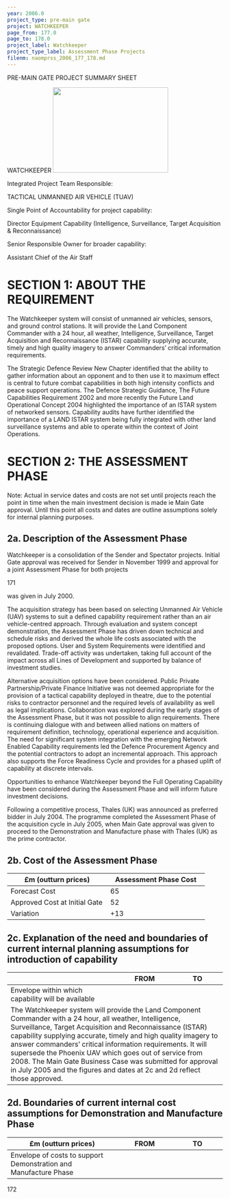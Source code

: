 ```yaml
---
year: 2006.0
project_type: pre-main gate
project: WATCHKEEPER
page_from: 177.0
page_to: 178.0
project_label: Watchkeeper
project_type_label: Assessment Phase Projects
filenm: naomprss_2006_177_178.md
---
```

PRE-MAIN GATE PROJECT SUMMARY SHEET

WATCHKEEPER <img src="./data-raw/gfm-out/images/naomprss_2006_177_178./media/image1.png"
style="width:2.79667in;height:2.07333in" />

Integrated Project Team Responsible:

TACTICAL UNMANNED AIR VEHICLE (TUAV)

Single Point of Accountability for project capability:

Director Equipment Capability (Intelligence, Surveillance, Target Acquisition & Reconnaissance)

Senior Responsible Owner for broader capability:

Assistant Chief of the Air Staff

# SECTION 1: ABOUT THE REQUIREMENT

The Watchkeeper system will consist of unmanned air vehicles, sensors, and ground control stations. It will provide the Land Component Commander with a 24 hour, all weather, Intelligence, Surveillance, Target Acquisition and Reconnaissance (ISTAR) capability supplying accurate, timely and high quality imagery to answer Commanders’ critical information requirements.

The Strategic Defence Review New Chapter identified that the ability to gather information about an opponent and to then use it to maximum effect is central to future combat capabilities in both high intensity conflicts and peace support operations. The Defence Strategic Guidance, The Future Capabilities Requirement 2002 and more recently the Future Land Operational Concept 2004 highlighted the importance of an ISTAR system of networked sensors. Capability audits have further identified the importance of a LAND ISTAR system being fully integrated with other land surveillance systems and able to operate within the context of Joint Operations.

# SECTION 2: THE ASSESSMENT PHASE

Note: Actual in service dates and costs are not set until projects reach the point in time when the main investment decision is made ie Main Gate approval. Until this point all costs and dates are outline assumptions solely for internal planning purposes.

## 2a. Description of the Assessment Phase

Watchkeeper is a consolidation of the Sender and Spectator projects. Initial Gate approval was received for Sender in November 1999 and approval for a joint Assessment Phase for both projects

171

was given in July 2000.

The acquisition strategy has been based on selecting Unmanned Air Vehicle (UAV) systems to suit a defined capability requirement rather than an air vehicle-centred approach. Through evaluation and system concept demonstration, the Assessment Phase has driven down technical and schedule risks and derived the whole life costs associated with the proposed options. User and System Requirements were identified and revalidated. Trade-off activity was undertaken, taking full account of the impact across all Lines of Development and supported by balance of investment studies.

Alternative acquisition options have been considered. Public Private Partnership/Private Finance Initiative was not deemed appropriate for the provision of a tactical capability deployed in theatre, due to the potential risks to contractor personnel and the required levels of availability as well as legal implications. Collaboration was explored during the early stages of the Assessment Phase, but it was not possible to align requirements. There is continuing dialogue with and between allied nations on matters of requirement definition, technology, operational experience and acquisition. The need for significant system integration with the emerging Network Enabled Capability requirements led the Defence Procurement Agency and the potential contractors to adopt an incremental approach. This approach also supports the Force Readiness Cycle and provides for a phased uplift of capability at discrete intervals.

Opportunities to enhance Watchkeeper beyond the Full Operating Capability have been considered during the Assessment Phase and will inform future investment decisions.

Following a competitive process, Thales (UK) was announced as preferred bidder in July 2004. The programme completed the Assessment Phase of the acquisition cycle in July 2005, when Main Gate approval was given to proceed to the Demonstration and Manufacture phase with Thales (UK) as the prime contractor.

## 2b. Cost of the Assessment Phase

<table>
<colgroup>
<col style="width: 50%" />
<col style="width: 49%" />
</colgroup>
<thead>
<tr>
<th>
£m (outturn prices)
</th>
<th>
Assessment Phase Cost
</th>
</tr>
</thead>
<tbody>
<tr>
<td>Forecast Cost</td>
<td>
65
</td>
</tr>
<tr>
<td>Approved Cost at Initial Gate</td>
<td>
52
</td>
</tr>
<tr>
<td>Variation</td>
<td>
+13
</td>
</tr>
</tbody>
</table>

## 2c. Explanation of the need and boundaries of current internal planning assumptions for introduction of capability

<table>
<colgroup>
<col style="width: 50%" />
<col style="width: 25%" />
<col style="width: 23%" />
</colgroup>
<thead>
<tr>
<th></th>
<th>
FROM
</th>
<th>
TO
</th>
</tr>
</thead>
<tbody>
<tr>
<td>Envelope within which capability will be available</td>
<td>

</td>
<td>

</td>
</tr>
<tr>
<td colspan="3">The Watchkeeper system will provide the Land Component Commander with a 24 hour, all weather, Intelligence, Surveillance, Target Acquisition and Reconnaissance (ISTAR) capability supplying accurate, timely and high quality imagery to answer commanders’ critical information requirements. It will supersede the Phoenix UAV which goes out of service from 2008. The Main Gate Business Case was submitted for approval in July 2005 and the figures and dates at 2c and 2d reflect those approved.</td>
</tr>
</tbody>
</table>

## 2d. Boundaries of current internal cost assumptions for Demonstration and Manufacture Phase

<table>
<colgroup>
<col style="width: 50%" />
<col style="width: 25%" />
<col style="width: 23%" />
</colgroup>
<thead>
<tr>
<th>
£m (outturn prices)
</th>
<th>
FROM
</th>
<th>
TO
</th>
</tr>
</thead>
<tbody>
<tr>
<td>Envelope of costs to support Demonstration and Manufacture Phase</td>
<td>

</td>
<td>

</td>
</tr>
</tbody>
</table>

172
